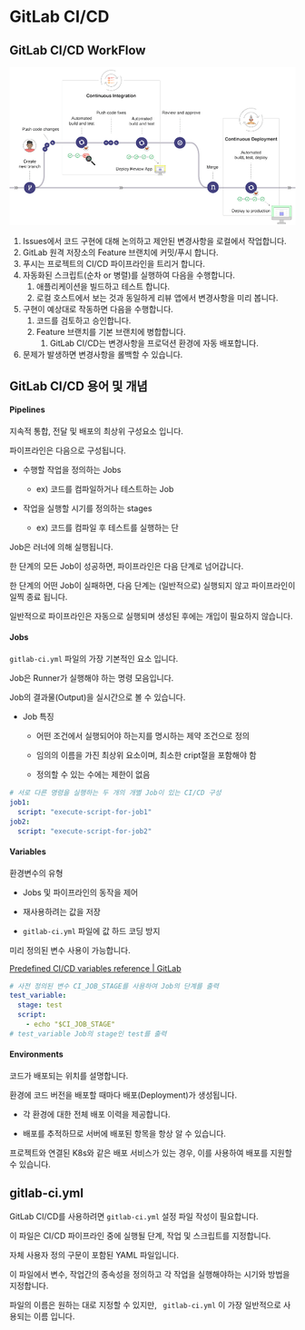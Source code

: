 # GitLab CI/CD

## GitLab CI/CD WorkFlow

![](.\images\gitlab_ci_cd_workflow.png)

1. Issues에서 코드 구현에 대해 논의하고 제안된 변경사항을 로컬에서 작업합니다.
2. GitLab 원격 저장소의 Feature 브랜치에 커밋/푸시 합니다.
3. 푸시는 프로젝트의 CI/CD 파이프라인을 트리거 합니다.
4. 자동화된 스크립트(순차 or 병렬)를 실행하여 다음을 수행합니다.
   1. 애플리케이션을 빌드하고 테스트 합니다.
   2. 로컬 호스트에서 보는 것과 동일하게 리뷰 앱에서 변경사항을 미리 봅니다.
5. 구현이 예상대로 작동하면 다음을 수행합니다.
   1. 코드를 검토하고 승인합니다.
   2. Feature 브랜치를 기본 브랜치에 병합합니다.
      1. GitLab CI/CD는 변경사항을 프로덕션 환경에 자동 배포합니다.
6. 문제가 발생하면 변경사항을 롤백할 수 있습니다.

## GitLab CI/CD 용어 및 개념

#### Pipelines

지속적 통합, 전달 및 배포의 최상위 구성요소 입니다.

파이프라인은 다음으로 구성됩니다.

* 수행할 작업을 정의하는 Jobs
  
  * ex) 코드를 컴파일하거나 테스트하는 Job

* 작업을 실행할 시기를 정의하는 stages
  
  * ex) 코드를 컴파일 후 테스트를 실행하는 단

Job은 러너에 의해 실행됩니다.

한 단계의 모든 Job이 성공하면, 파이프라인은 다음 단계로 넘어갑니다.

한 단계의 어떤 Job이 실패하면, 다음 단계는 (일반적으로) 실행되지 않고 파이프라인이 일찍 종료 됩니다.

일반적으로 파이프라인은 자동으로 실행되며 생성된 후에는 개입이 필요하지 않습니다.

#### Jobs

`gitlab-ci.yml` 파일의 가장 기본적인 요소 입니다.

Job은 Runner가 실행해야 하는 명령 모음입니다.

Job의 결과물(Output)을 실시간으로 볼 수 있습니다.

* Job 특징
  
  * 어떤 조건에서 실행되어야 하는지를 명시하는 제약 조건으로 정의
  
  * 임의의 이름을 가진 최상위 요소이며, 최소한 cript절을 포함해야 함
  
  * 정의할 수 있는 수에는 제한이 없음

```yml
# 서로 다른 명령을 실행하는 두 개의 개별 Job이 있는 CI/CD 구성
job1:
  script: "execute-script-for-job1"
job2:
  script: "execute-script-for-job2"
```

#### Variables

환경변수의 유형

* Jobs 및 파이프라인의 동작을 제어

* 재사용하려는 값을 저장

* `gitlab-ci.yml` 파일에 값 하드 코딩 방지

미리 정의된 변수 사용이 가능합니다.

[Predefined CI/CD variables reference | GitLab](https://docs.gitlab.com/ee/ci/variables/predefined_variables.html)

```yml
# 사전 정의된 변수 CI_JOB_STAGE를 사용하여 Job의 단계를 출력
test_variable:
  stage: test
  script:
    - echo "$CI_JOB_STAGE"
# test_variable Job의 stage인 test를 출력 
```

#### Environments

코드가 배포되는 위치를 설명합니다.

환경에 코드 버전을 배포할 때마다 배포(Deployment)가 생성됩니다.

* 각 환경에 대한 전체 배포 이력을 제공합니다.

* 배포를 추적하므로 서버에 배포된 항목을 항상 알 수 있습니다.

프로젝트와 연결된 K8s와 같은 배포 서비스가 있는 경우, 이를 사용하여 배포를 지원할 수 있습니다.



## gitlab-ci.yml

GitLab CI/CD를 사용하려면 `gitlab-ci.yml` 설정 파일 작성이 필요합니다.

이 파일은 CI/CD 파이프라인 중에 실행될 단계, 작업 및 스크립트를 지정합니다. 

자체 사용자 정의 구문이 포함된 YAML 파일입니다.

이 파일에서 변수, 작업간의 종속성을 정의하고 각 작업을 실행해야하는 시기와 방법을 지정합니다.

파일의 이름은 원하는 대로 지정할 수 있지만, ` gitlab-ci.yml` 이 가장 일반적으로 사용되는 이름 입니다.


